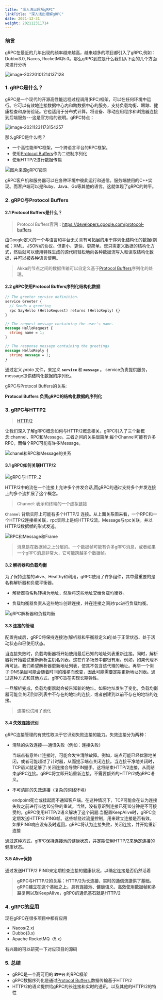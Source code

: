 ```yaml
---
title: "深入浅出理解gRPC"
linkTitle: "深入浅出理解gRPC"
date: 2021-12-31
weight: 202112311714
---
```


### 前言

gRPC在最近的几年出现的频率越来越高，越来越多的项目都引入了gRPC,例如：Dubbo3.0, Nacos, RocketMQ5.0。那么gRPC到底是什么我们从下面的几个方面来进行分析

![image-20220101214137128](https://raw.githubusercontent.com/mxsm/picture/main/gRPC/image-20220101214137128.png)

### 1. gRPC是什么？

gRPC是一个现代的开源高性能远程过程调用(RPC)框架，可以在任何环境中运行。它可以有效地连接数据中心内和跨数据中心的服务，支持负载均衡、跟踪、健康检查和身份验证。它也适用于分布式计算，将设备、移动应用程序和浏览器连接到后端服务---这是官方给的说明。gRPC特点：

![image-20211231173154257](https://raw.githubusercontent.com/mxsm/picture/main/gRPC/image-20211231173154257.png)

那么gRPC是什么呢？

- 一个高性能RPC框架，一个跨语言平台的RPC框架。
- 使用[Protocol Buffers](https://developers.google.com/protocol-buffers)作为二进制序列化
- 使用HTTP/2进行数据传输

![图片来源gRPC官网](https://raw.githubusercontent.com/mxsm/picture/main/gRPC/image-20211231173654659.png)

gRPC客户机和服务器可以在各种环境中彼此运行和通信。服务端使用的C++实现。而客户端可以是Ruby、Java、Go等其他的语言。这就体现了gRPC的跨平。

### 2. gRPC与Protocol Buffers

#### 2.1 Protocol Buffers是什么？

> Protocol Buffers官网：https://developers.google.com/protocol-buffers

由Google定义的一个与语言和平台无关具有可拓展的用于序列化结构化的数据(例如：XML、JSON)的协议。但更小、更快、更简单。您只需定义数据的结构化方式，然后就可以使用特殊生成的源代码轻松地向各种数据流写入和读取结构化数据，并可以被各种语言使用。

> Akka的节点之间的数据传输可以自定义基于[Protocol Buffers](https://developers.google.com/protocol-buffers)序列化的处理。

#### 2.2  gRPC使用Protocol Buffers序列化结构化数据

```protobuf
// The greeter service definition.
service Greeter {
  // Sends a greeting
  rpc SayHello (HelloRequest) returns (HelloReply) {}
}

// The request message containing the user's name.
message HelloRequest {
  string name = 1;
}

// The response message containing the greetings
message HelloReply {
  string message = 1;
}
```

通过定义 *proto* 文件，来定义 **`service`** 和 **`message`** 。 service负责提供服务， message提供结构化数据的序列化。

gRPC与Protocol Buffers的关系:

**Protocol Buffers 负责gRPC的结构化数据的序列化**

### 3. gRPC与HTTP2

> [HTTP/2](https://developers.google.com/web/fundamentals/performance/http2?hl=zh-cn)

让我们深入了解gRPC概念如何与HTTP/2概念相关。gRPC引入了三个新概念:channel、RPC和Message。三者之间的关系很简单:每个Channel可能有许多RPC，而每个RPC可能有许多Message。

![chanel和RPC和Message的关系](https://raw.githubusercontent.com/mxsm/picture/main/gRPC/chanel%E5%92%8CRPC%E5%92%8CMessage%E7%9A%84%E5%85%B3%E7%B3%BB.png)

#### 3.1 gRPC如何关联HTTP/2

![gRPC与HTTP_2](https://raw.githubusercontent.com/mxsm/picture/main/gRPC/gRPC%E4%B8%8EHTTP_2.png)

HTTP/2中的流在一个连接上允许多个并发会话,而gRPC的通过支持多个并发连接上的多个流扩展了这个概念。

> Channel: 表示和终端的一个虚拟链接

`Channel` 背后实际上可能有多个HTTP/2 连接。从上面关系图来看，一个RPC和一个HTTP/2连接相关联，rpc实际上是纯HTTP/2流。Message与rpc关联，并以HTTP/2数据帧的形式发送。

![RPC和Message和Frame](https://raw.githubusercontent.com/mxsm/picture/main/gRPC/RPC%E5%92%8CMessage%E5%92%8CFrame.png)

> 消息是在数据帧之上分层的。一个数据帧可能有许多gRPC消息，或者如果一个gRPC消息非常大，它可能跨越多个数据帧。

#### 3.2 解析器和负载均衡

为了保持连接的alive、Healthy和利用，gRPC使用了许多组件，其中最重要的是名称解析器和负载平衡器。

- 解析器将名称转换为地址，然后将这些地址交给负载均衡器。

- 负载均衡器负责从这些地址创建连接，并在连接之间对rpc进行负载均衡。

![gRPC解析器和负载均衡](https://raw.githubusercontent.com/mxsm/picture/main/gRPC/gRPC%E8%A7%A3%E6%9E%90%E5%99%A8%E5%92%8C%E8%B4%9F%E8%BD%BD%E5%9D%87%E8%A1%A1.png)

#### 3.3 连接的管理

配置完成后，gRPC将保持连接池(解析器和平衡器定义的)处于正常状态、处于活动状态和已使用状态。

当连接失败时，负载均衡器将开始使用最后已知的地址列表重新连接。同时，解析器将开始尝试重新解析主机名列表。这在许多场景中都很有用。例如，如果代理不再可达，我们希望解析器更新地址列表，使其不包含该代理的地址。再举一个例子:DNS条目可能会随着时间的推移而改变，因此可能需要定期更新地址列表。通过这种方式和其他方式，gRPC旨在实现长期弹性。

一旦解析完成，负载均衡器就会被告知新的地址。如果地址发生了变化，负载均衡器可能会关闭到新列表中不存在的地址的连接，或者创建到以前不存在的地址的连接。

> 连接也试用了池化

#### 3.4 失效连接识别

gRPC连接管理的有效性取决于它识别失败连接的能力。失效连接分为两种：

- 清除的失效连接---通讯失败（例如：连接失败）

  当端点有意终止连接时，可能会发生清除故障。例如，端点可能已经优雅地关闭，或者可能超过了计时器，从而提示端点关闭连接。当连接干净地关闭时，TCP语义就足够了:关闭连接会导致FIN握手。这将结束HTTP/2连接，从而结束gRPC连接。gRPC将立即开始重新连接。不需要额外的HTTP/2或gRPC语义。

- 不可清除的失效连接（复杂的网络环境）

  endpoint死亡或挂起而不通知客户端。在这种情况下，TCP可能会在认为连接失败之前进行长达10分钟的重试。当然，没有意识到连接已死10分钟是不可接受的。gRPC使用HTTP/2语义解决了这个问题:当配置KeepAlive时，gRPC会定期发送HTTP/2 PING帧。这些帧绕过流量控制，用来建立连接是否有效。如果PING响应没有及时返回，gRPC将认为连接失败，关闭连接，并开始重新连接

通过这种方式，gRPC保持连接池的健康状态，并定期使用HTTP/2来确定连接的健康状态。

#### 3.5 Alive保持

通过发送HTTP/2 PING来定期检查连接的健康状况，以确定连接是否仍然活着

> **gRPC与HTTP/2的关系：HTTP/2为长连接、实时的通信流提供了基础。gRPC建立在这个基础之上，具有连接池、健康语义、高效使用数据帧和多路复用以及KeepAlive，gRPC的通讯基石就是HTTP/2**

### 4. gRPC的应用

现在gRPC在很多项目中都有应用

- Nacos(2.x)
- Dubbo(3.x)
- Apache RocketMQ（5.x）

有兴趣的可以研究一下对应项目的源码

### 5. 总结

- gRPC是一个高可用的 **`跨平台`** 的RPC框架
- gRPC数据序列化是通过[Protocol Buffers](https://developers.google.com/protocol-buffers),数据传输基于HTTP/2
- HTTP/2的语义提供给gRPC的长连接和实时的通讯，以及其他的HTTP/2的特性